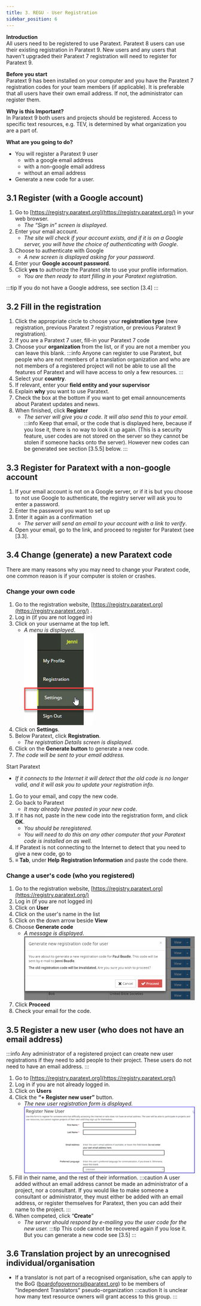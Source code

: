 ```yaml
---
title: 3. REGU - User Registration
sidebar_position: 6
---
```

**Introduction**  
All users need to be registered to use Paratext. Paratext 8 users can use their existing registration in Paratext 9. New users and any users that haven't upgraded their Paratext 7 registration will need to register for Paratext 9.


**Before you start**  
Paratext 9 has been installed on your computer and you have the Paratext 7 registration codes for your team members (if applicable). It is preferable that all users have their own email address. If not, the administrator can register them.

**Why is this Important?**  
In Paratext 9 both users and projects should be registered. Access to specific text resources, e.g. TEV, is determined by what organization you are a part of.

**What are you going to do?**
- You will register a Paratext 9 user
  - with a google email address
  - with a non-google email address
  - without an email address
- Generate a new code for a user.



## 3.1 Register (with a Google account)

1. Go to [https://registry.paratext.org](https://registry.paratext.org/) in your web browser.
    - *The “Sign in” screen is displayed*.
1. Enter your email account.
    - *The site will check if your account exists, and if it is on a Google server, you will have the choice of authenticating with Google*.
1. Choose to authenticate with Google
    - *A new screen is displayed asking for your password*.
1. Enter your **Google account password**.
1. Click **yes** to authorize the Paratext site to use your profile information.
   - *You are then ready to start filling in your Paratext registration*.

:::tip
If you do not have a Google address, see section [3.4]
:::

## 3.2 Fill in the registration

1. Click the appropriate circle to choose your **registration type** (new registration, previous Paratext 7 registration, or previous Paratext 9 registration).
1. If you are a Paratext 7 user, fill-in your Paratext 7 code
1. Choose your **organization** from the list, or if you are not a member you can leave this blank.
:::info
 Anyone can register to use Paratext, but people who are not members of a translation organization and who are not members of a registered project will not be able to use all the features of Paratext and will have access to only a few resources.
:::
1. Select your **country**.
1. If relevant, enter your **field entity and your supervisor**
1. Explain **why** you want to use Paratext.
1. Check the box at the bottom if you want to get email announcements about Paratext updates and news.
1. When finished, click **Register**
   - *The server will give you a code. It will also send this to your email*.
:::info
 Keep that email, or the code that is displayed here, because if you lose it, there is no way to look it up again. (This is a security feature, user codes are not stored on the server so they cannot be stolen if someone hacks onto the server). However new codes can be generated see section [3.5.5] below.
:::

#####  

## 3.3 Register for Paratext with a non-google account

1. If your email account is not on a Google server, or if it is but you choose to not use Google to authenticate, the registry server will ask you to enter a password.
1. Enter the password you want to set up
1. Enter it again as a confirmation
    - *The server will send an email to your account with a link to verify*.
1. Open your email, go to the link, and proceed to register for Paratext (see [3.3].

## 3.4 Change (generate) a new Paratext code

There are many reasons why you may need to change your Paratext code, one common reason is if your computer is stolen or crashes.

### Change your own code

1. Go to the registration website, [https://registry.paratext.org](https://registry.paratext.org/) .
1. Log in (if you are not logged in)
1. Click on your username at the top left.  
   - _A menu is displayed_.  
    ![media/image7.png](media/image7.png)
1. Click on **Settings**.
1. Below Paratext, click **Registration**.
    - *The registration Details screen is displayed*.
1. Click on the **Generate button** to generate a new code.
1. *The code will be sent to your email address.*

Start Paratext
  - *If it connects to the Internet it will detect that the old code is no longer valid, and it will ask you to update your registration info.*
1. Go to your email, and copy the new code.
3. Go back to Paratext
    - *It may already have pasted in your new code.*
4. If it has not, paste in the new code into the registration form, and click **OK**.
    - *You should be reregistered.*
    - *You will need to do this on any other computer that your Paratext code is installed on as well.*
5. If Paratext is not connecting to the Internet to detect that you need to give a new code, go to
6. **≡ Tab**, under  **Help**  **Registration Information** and paste the code there.

### Change a user's code (who you registered)

1. Go to the registration website, [https://registry.paratext.org](https://registry.paratext.org/)
1. Log in (if you are not logged in)
1. Click on **User**
1. Click on the user's name in the list
1. Click on the down arrow beside **View**
1. Choose **Generate code**  
   - *A message is displayed*.  
   ![media/image11.png](media/image11.png)  
1. Click **Proceed**
1. Check your email for the code.

## 3.5 Register a new user (who does not have an email address)
:::info
 Any administrator of a registered project can create new user registrations if they need to add people to their project. These users do not need to have an email address.
:::

1. Go to [https://registry.paratext.org](https://registry.paratext.org/)
1. Log in if you are not already logged in.
1. Click on **Users**
1. Click the **“+ Register new user”** button.
    - *The new user registration form is displayed.*
    ![media/image13.png](media/image13.png)
1. Fill in their name, and the rest of their information.
:::caution
A user added without an email address cannot be made an administrator of a project, nor a consultant. If you would like to make someone a consultant or administrator, they must either be added with an email address, or register themselves for Paratext, then you can add their name to the project.
:::
6. When competed, click “**Create**”
   - *The server should respond by e-mailing you the user code for the new user.*
:::tip
This code cannot be recovered again if you lose it. But you can generate a new code see [3.5]
:::

## 3.6 Translation project by an unrecognised individual/organisation

- If a translator is not part of a recognised organisation, s/he can apply to the BoG ([boardofgovernors@paratext.org](mailto:boardofgovernors@paratext.org)) to be members of "Independent Translators" pseudo-organization
:::caution
It is unclear how many text resource owners will grant access to this group.
:::

